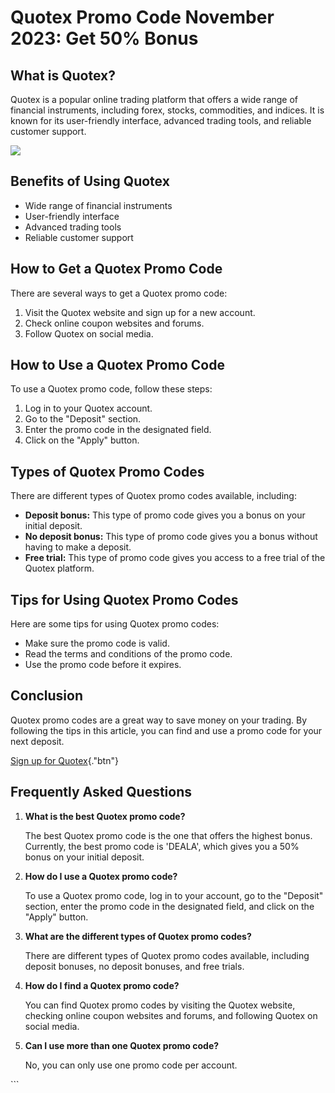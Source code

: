# Quotex Promo Code November 2023: Get 50% Bonus

## What is Quotex?

Quotex is a popular online trading platform that offers a wide range of
financial instruments, including forex, stocks, commodities, and
indices. It is known for its user-friendly interface, advanced trading
tools, and reliable customer support.

[![](https://static.quotex.io/files/4_en/300_250.jpg)](https://traff.sbs/brokerqxlid)

## Benefits of Using Quotex

-   Wide range of financial instruments
-   User-friendly interface
-   Advanced trading tools
-   Reliable customer support

## How to Get a Quotex Promo Code

There are several ways to get a Quotex promo code:

1.  Visit the Quotex website and sign up for a new account.
2.  Check online coupon websites and forums.
3.  Follow Quotex on social media.

## How to Use a Quotex Promo Code

To use a Quotex promo code, follow these steps:

1.  Log in to your Quotex account.
2.  Go to the "Deposit" section.
3.  Enter the promo code in the designated field.
4.  Click on the "Apply" button.

## Types of Quotex Promo Codes

There are different types of Quotex promo codes available, including:

-   **Deposit bonus:** This type of promo code gives you a bonus on your
    initial deposit.
-   **No deposit bonus:** This type of promo code gives you a bonus
    without having to make a deposit.
-   **Free trial:** This type of promo code gives you access to a free
    trial of the Quotex platform.

## Tips for Using Quotex Promo Codes

Here are some tips for using Quotex promo codes:

-   Make sure the promo code is valid.
-   Read the terms and conditions of the promo code.
-   Use the promo code before it expires.

## Conclusion

Quotex promo codes are a great way to save money on your trading. By
following the tips in this article, you can find and use a promo code
for your next deposit.

[Sign up for
Quotex](\%22https://traff.sbs/brokerqxsignup\%22){."btn"}

## Frequently Asked Questions

1.  **What is the best Quotex promo code?**

    The best Quotex promo code is the one that offers the highest bonus.
    Currently, the best promo code is \'DEALA\', which gives you a 50%
    bonus on your initial deposit.

2.  **How do I use a Quotex promo code?**

    To use a Quotex promo code, log in to your account, go to the
    "Deposit" section, enter the promo code in the designated
    field, and click on the "Apply" button.

3.  **What are the different types of Quotex promo codes?**

    There are different types of Quotex promo codes available, including
    deposit bonuses, no deposit bonuses, and free trials.

4.  **How do I find a Quotex promo code?**

    You can find Quotex promo codes by visiting the Quotex website,
    checking online coupon websites and forums, and following Quotex on
    social media.

5.  **Can I use more than one Quotex promo code?**

    No, you can only use one promo code per account.

\`\`\`

